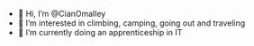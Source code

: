 - 👋 Hi, I’m @CianOmalley
- 👀 I’m interested in climbing, camping, going out and traveling
- 🌱 I’m currently doing an apprenticeship in IT 

<!---
CianOmalley/CianOmalley is a ✨ special ✨ repository because its `README.md` (this file) appears on your GitHub profile.
You can click the Preview link to take a look at your changes.
--->
